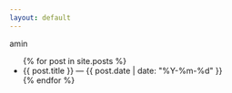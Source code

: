 ```yaml
---
layout: default
---
```

amin
<ul>
  {% for post in site.posts %}
    <li>{{ post.title }} — {{ post.date | date: "%Y-%m-%d" }}</li>
  {% endfor %}
</ul>